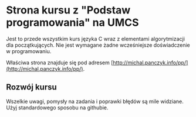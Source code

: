 # Strona kursu z "Podstaw programowania" na UMCS

Jest to przede wszystkim kurs języka C
wraz z elementami algorytmizacji dla początkujących.
Nie jest wymagane żadne wcześniejsze
doświadczenie w programowaniu.

Właściwa strona znajduje się pod adresem
[http://michal.panczyk.info/pp/](http://michal.panczyk.info/pp/).

## Rozwój kursu

Wszelkie uwagi, pomysły na zadania
i poprawki błędów są mile widziane.
Użyj standardowego sposobu na githubie.
